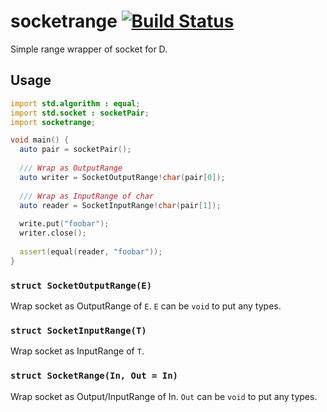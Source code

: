 # socketrange [![Build Status](https://img.shields.io/travis/ukatama/socketrange/master.svg?style=flat-square)](https://travis-ci.org/ukatama/socketrange)
Simple range wrapper of socket for D.

## Usage
```d
import std.algorithm : equal;
import std.socket : socketPair;
import socketrange;

void main() {
  auto pair = socketPair();
  
  /// Wrap as OutputRange
  auto writer = SocketOutputRange!char(pair[0]);
  
  /// Wrap as InputRange of char
  auto reader = SocketInputRange!char(pair[1]);
  
  write.put("foobar");
  writer.close();
  
  assert(equal(reader, "foobar"));
}
```

### `struct SocketOutputRange(E)`
Wrap socket as OutputRange of `E`.
`E` can be `void` to put any types.

### `struct SocketInputRange(T)`
Wrap socket as InputRange of `T`.

### `struct SocketRange(In, Out = In)`
Wrap socket as Output/InputRange of In.
`Out` can be `void` to put any types.
